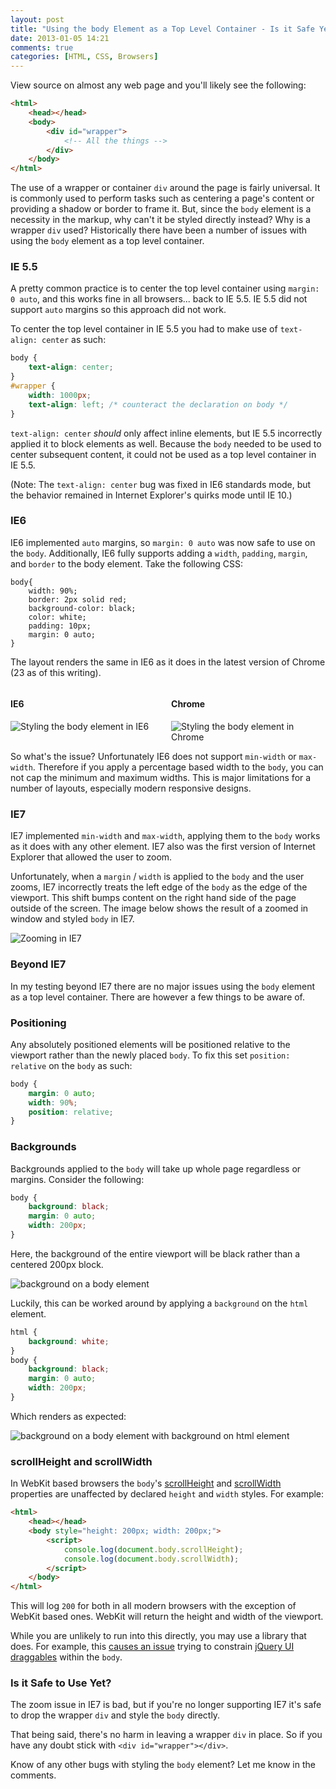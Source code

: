 ```yaml
---
layout: post
title: "Using the body Element as a Top Level Container - Is it Safe Yet?"
date: 2013-01-05 14:21
comments: true
categories: [HTML, CSS, Browsers]
---
```


View source on almost any web page and you'll likely see the following:

``` html Common HTML Template
<html>
    <head></head>
    <body>
        <div id="wrapper">
            <!-- All the things -->
        </div>
    </body>
</html>
```

The use of a wrapper or container `div` around the page is fairly universal.  It is commonly used to perform tasks such as centering a page's content or providing a shadow or border to frame it.  But, since the `body` element is a necessity in the markup, why can't it be styled directly instead?  Why is a wrapper `div` used?  Historically there have been a number of issues with using the `body` element as a top level container.

<!--more-->

### IE 5.5

A pretty common practice is to center the top level container using `margin: 0 auto`, and this works fine in all browsers... back to IE 5.5.  IE 5.5 did not support `auto` margins so this approach did not work.

To center the top level container in IE 5.5 you had to make use of `text-align: center` as such:

``` css Centering the top level container in IE 5.5
body {
    text-align: center;
}
#wrapper {
    width: 1000px;
    text-align: left; /* counteract the declaration on body */
}
```

`text-align: center` *should* only affect inline elements, but IE 5.5 incorrectly applied it to block elements as well.  Because the `body` needed to be used to center subsequent content, it could not be used as a top level container in IE 5.5.

(Note: The `text-align: center` bug was fixed in IE6 standards mode, but the behavior remained in Internet Explorer's quirks mode until IE 10.)

### IE6

IE6 implemented `auto` margins, so `margin: 0 auto` was now safe to use on the `body`.  Additionally, IE6 fully supports adding a `width`, `padding`, `margin`, and `border` to the body element.  Take the following CSS:

```
body{
    width: 90%;
    border: 2px solid red;
    background-color: black;
    color: white;
    padding: 10px;
    margin: 0 auto;
}
```

The layout renders the same in IE6 as it does in the latest version of Chrome (23 as of this writing).

<div style="overflow: hidden;">
	<div style="float: left; width: 49%;">
		<h4>IE6</h4>
		<img title="Styling the body element in IE6" src="/images/posts/2013-01-05/IE6.png">
	</div>
	<div style="float: right; width: 49%;">
		<h4>Chrome</h4>
		<img title="Styling the body element in Chrome" src="/images/posts/2013-01-05/Chrome.png">
	</div>
</div>

So what's the issue?  Unfortunately IE6 does not support `min-width` or `max-width`.  Therefore if you apply a percentage based width to the `body`, you can not cap the minimum and maximum widths.  This is major limitations for a number of layouts, especially modern responsive designs.

### IE7

IE7 implemented `min-width` and `max-width`, applying them to the `body` works as it does with any other element.  IE7 also was the first version of Internet Explorer that allowed the user to zoom.

Unfortunately, when a `margin` / `width` is applied to the `body` and the user zooms, IE7 incorrectly treats the left edge of the `body` as the edge of the viewport.  This shift bumps content on the right hand side of the page outside of the screen.  The image below shows the result of a zoomed in window and styled `body` in IE7.

<img src="/images/posts/2013-01-05/IE7Zoom.png" title="Zooming in IE7" style="max-height: 400px;">

### Beyond IE7

In my testing beyond IE7 there are no major issues using the `body` element as a top level container.  There are however a few things to be aware of.

### Positioning

Any absolutely positioned elements will be positioned relative to the viewport rather than the newly placed `body`.  To fix this set `position: relative` on the `body` as such:

``` css Positioning elements relative to the body rather than the viewport
body {
    margin: 0 auto;
    width: 90%;
    position: relative;
}
```

### Backgrounds

Backgrounds applied to the `body` will take up whole page regardless or margins.  Consider the following:

``` css
body {
    background: black;
    margin: 0 auto;
    width: 200px;
}
```

Here, the background of the entire viewport will be black rather than a centered 200px block.  

<img src="/images/posts/2013-01-05/background-before.png" title="background on a body element" style="max-height: 300px;">

Luckily, this can be worked around by applying a `background` on the `html` element.

``` css
html {
    background: white;
}
body {
    background: black;
    margin: 0 auto;
    width: 200px;
}
```

Which renders as expected:

<img src="/images/posts/2013-01-05/background-after.png" title="background on a body element with background on html element" style="max-height: 300px;">

### scrollHeight and scrollWidth

In WebKit based browsers the `body`'s [scrollHeight](https://developer.mozilla.org/en-US/docs/DOM/element.scrollHeight) and [scrollWidth](https://developer.mozilla.org/en-US/docs/DOM/element.scrollWidth) properties are unaffected by declared `height` and `width` styles.  For example:

``` html scrollHeight and scrollWidth on the body element
<html>
    <head></head>
    <body style="height: 200px; width: 200px;">
        <script>
        	console.log(document.body.scrollHeight);
        	console.log(document.body.scrollWidth);
        </script>
    </body>
</html>
```

This will log `200` for both in all modern browsers with the exception of WebKit based ones.  WebKit will return the height and width of the viewport.

While you are unlikely to run into this directly, you may use a library that does.  For example, this [causes an issue](http://bugs.jqueryui.com/ticket/8940) trying to constrain [jQuery UI draggables](http://jqueryui.com/draggable/) within the `body`.

### Is it Safe to Use Yet?

The zoom issue in IE7 is bad, but if you're no longer supporting IE7 it's safe to drop the wrapper `div` and style the `body` directly.

That being said, there's no harm in leaving a wrapper `div` in place.  So if you have any doubt stick with `<div id="wrapper"></div>`.

Know of any other bugs with styling the `body` element?  Let me know in the comments.
